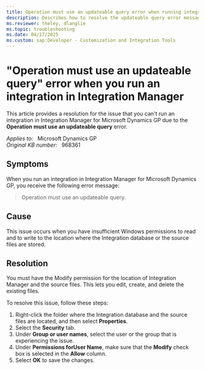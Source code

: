 ```yaml
---
title: Operation must use an updateable query error when running integration
description: Describes how to resolve the updateable query error message in Integration Manager for Microsoft Dynamics GP.
ms.reviewer: theley, dlanglie
ms.topic: troubleshooting
ms.date: 04/17/2025
ms.custom: sap:Developer - Customization and Integration Tools
---
```

# "Operation must use an updateable query" error when you run an integration in Integration Manager

This article provides a resolution for the issue that you can't run an integration in Integration Manager for Microsoft Dynamics GP due to the **Operation must use an updateable query** error.

_Applies to:_ &nbsp; Microsoft Dynamics GP  
_Original KB number:_ &nbsp; 968361

## Symptoms

When you run an integration in Integration Manager for Microsoft Dynamics GP, you receive the following error message:

> Operation must use an updateable query.

## Cause

This issue occurs when you have insufficient Windows permissions to read and to write to the location where the Integration database or the source files are stored.

## Resolution

You must have the Modify permission for the location of Integration Manager and the source files. This lets you edit, create, and delete the existing files.

To resolve this issue, follow these steps:

1. Right-click the folder where the Integration database and the source files are located, and then select **Properties**.
2. Select the **Security** tab.
3. Under **Group or user names**, select the user or the group that is experiencing the issue.
4. Under **Permissions forUser Name**, make sure that the **Modify** check box is selected in the **Allow** column.
5. Select **OK** to save the changes.
